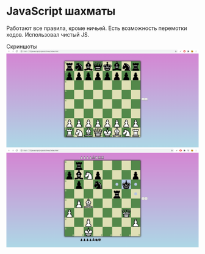 # JavaScript шахматы
Работают все правила, кроме ничьей.
Есть возможность перемотки ходов.
Использовал чистый JS.

Скриншоты
![alt text](screenshots/screenshot1.png "Скриншот")
![alt text](screenshots/screenshot2.png "Скриншот")
